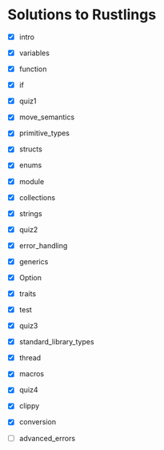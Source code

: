 # Solutions to Rustlings

- [x] intro
- [x] variables
- [x] function
- [x] if
- [x] quiz1
- [x] move_semantics
- [x] primitive_types
- [x] structs
- [x] enums
- [x] module
- [x] collections
- [x] strings
- [x] quiz2
- [x] error_handling
- [x] generics
- [x] Option
- [x] traits
- [x] test
- [x] quiz3
- [x] standard_library_types
- [x] thread
- [x] macros
- [x] quiz4
- [x] clippy
- [x] conversion
- [ ] advanced_errors


